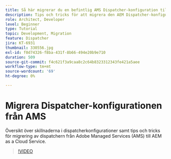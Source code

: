 ```yaml
---
title: Så här migrerar du en befintlig AMS Dispatcher-konfiguration till AEM as a Cloud Service
description: Tips och tricks för att migrera den AEM Dispatcher-konfigurationen från Adobe Managed Services (AMS) till AEM as a Cloud Service.
role: Architect, Developer
level: Beginner
type: Tutorial
topic: Development, Migration
feature: Dispatcher
jira: KT-6931
thumbnail: 330556.jpg
exl-id: f0d74326-f8ba-431f-8b66-494e20b9e710
duration: 509
source-git-commit: f4c621f3a9caa8c2c64b8323312343fe421a5aee
workflow-type: tm+mt
source-wordcount: '69'
ht-degree: 0%

---
```


# Migrera Dispatcher-konfigurationen från AMS

Översikt över skillnaderna i dispatcherkonfigurationer samt tips och tricks för migrering av dispatchern från Adobe Managed Services (AMS) till AEM as a Cloud Service.

>[!VIDEO](https://video.tv.adobe.com/v/330556?quality=12&learn=on)
